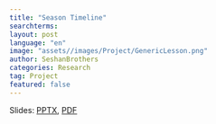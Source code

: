 ```yaml
---
title: "Season Timeline"
searchterms:
layout: post
language: "en"
image: "assets//images/Project/GenericLesson.png"
author: SeshanBrothers
categories: Research
tag: Project
featured: false
---
```


Slides:
 <a href="/translations/en-us/TeamManagement/Timeline.pptx">PPTX</a>,
 <a href="/translations/en-us/TeamManagement/Timeline.pdf">PDF</a>
